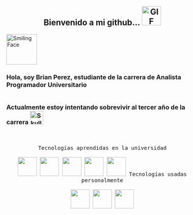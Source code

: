 <h2 align="center">Bienvenido a mi github... <img alt="GIF" src="https://i.pinimg.com/originals/9e/a7/2e/9ea72ef078139ced289852e8a4ea0c5c.gif" width="50" height="50"/></h2>
<img src="https://raw.githubusercontent.com/Tarikul-Islam-Anik/Animated-Fluent-Emojis/master/Emojis/Smilies/Smiling%20Face.png" alt="Smiling Face" width="80" height="80" />

<h3>Hola, soy Brian Perez, estudiante de la carrera de Analista Programador Universitario</h3>
<div style="display:flex">
<h3 style="margin-right:10px">Actualmente estoy intentando sobrevivir al tercer año de la carrera <img src="https://raw.githubusercontent.com/Tarikul-Islam-Anik/Animated-Fluent-Emojis/master/Emojis/Smilies/Skull.png" alt="Skull" width="35" height="35" /> </h3> 
</div>


<br>
<br>

<div style="display:inline-block;" align=center>
    <kbd>
        <kbd>Tecnologías aprendidas en la universidad</kbd>
        <br>
        <br>
        <img width="50px" src="https://cdn.jsdelivr.net/gh/devicons/devicon@latest/icons/java/java-original-wordmark.svg" />
        <img width="50px" src="https://cdn.jsdelivr.net/gh/devicons/devicon@latest/icons/csharp/csharp-plain.svg" />    
        <img width="50px" src="https://cdn.jsdelivr.net/gh/devicons/devicon@latest/icons/visualstudio/visualstudio-original.svg" />
        <img width="50px" src="https://cdn.jsdelivr.net/gh/devicons/devicon@latest/icons/unifiedmodelinglanguage/unifiedmodelinglanguage-original.svg" />
        <img width="50" src="https://img.icons8.com/fluency/48/pascal.png" />
    </kbd>
    <kbd>
        <kbd>Tecnologías usadas personalmente</kbd>
        <br>
        <br>
        <img width="50px" src="https://cdn.jsdelivr.net/gh/devicons/devicon@latest/icons/intellij/intellij-original.svg" />
        <img width="50px" src="https://cdn.jsdelivr.net/gh/devicons/devicon@latest/icons/git/git-plain-wordmark.svg" />
        <img width="50px" src="https://cdn.jsdelivr.net/gh/devicons/devicon@latest/icons/dbeaver/dbeaver-original.svg" />
    </kbd>
</div>